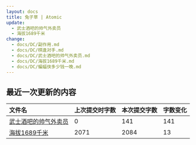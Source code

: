 ```yaml
---
layout: docs
title: 兔子草 | Atomic
update: 
  - 武士酒吧的帅气外卖员
  - 海拔1689千米
change:
  - docs/DC/副作用.md
  - docs/DC/棋逢对手.md
  - docs/DC/武士酒吧的帅气外卖员.md
  - docs/DC/海拔1689千米.md
  - docs/DC/蝙蝠侠多少钱一晚.md
---
```


## 最近一次更新的内容

|文件名|上次提交时字数|本次提交字数|字数变化|
|:-|:-|:-|:-|
|[武士酒吧的帅气外卖员](DC/武士酒吧的帅气外卖员.md)|0|141|141|
|[海拔1689千米](DC/海拔1689千米.md)|2071|2084|13|
